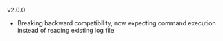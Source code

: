 v2.0.0
- Breaking backward compatibility, now expecting command execution instead of reading existing log file

